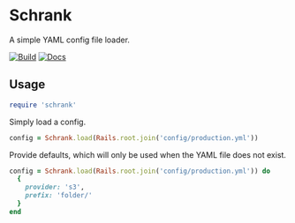 # Schrank

A simple YAML config file loader.

[![Build](https://travis-ci.org/tape-tv/schrank.svg?branch=master)](https://travis-ci.org/tape-tv/schrank)
[![Docs](https://inch-ci.org/github/tape-tv/schrank.svg?branch=master)](https://inch-ci.org/github/tape-tv/schrank)

## Usage

```ruby
require 'schrank'
```

Simply load a config.

```ruby
config = Schrank.load(Rails.root.join('config/production.yml'))
```

Provide defaults, which will only be used when the YAML file does not exist.

```ruby
config = Schrank.load(Rails.root.join('config/production.yml')) do
  {
    provider: 's3',
    prefix: 'folder/'
  }
end
```
